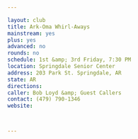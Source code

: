 ```yaml
---

layout: club
title: Ark-Oma Whirl-Aways
mainstream: yes
plus: yes
advanced: no
rounds: no
schedule: 1st &amp; 3rd Friday, 7:30 PM
location: Springdale Senior Center
address: 203 Park St. Springdale, AR
state: AR
directions: 
caller: Bob Loyd &amp; Guest Callers
contact: (479) 790-1346
website: 



---
```


